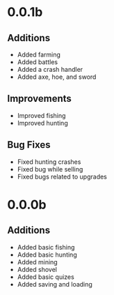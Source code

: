 # 0.0.1b

## Additions

- Added farming
- Added battles
- Added a crash handler
- Added axe, hoe, and sword

## Improvements

- Improved fishing
- Improved hunting

## Bug Fixes

- Fixed hunting crashes
- Fixed bug while selling
- Fixed bugs related to upgrades

# 0.0.0b

## Additions

- Added basic fishing
- Added basic hunting
- Added mining
- Added shovel
- Added basic quizes
- Added saving and loading
